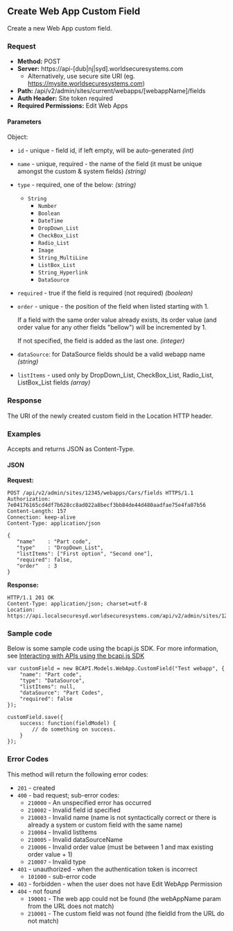 ## Create Web App Custom Field

Create a new Web App custom field.

### Request

* **Method:** POST
* **Server:** https://api-[dub|nj|syd].worldsecuresystems.com
  * Alternatively, use secure site URI (eg. https://mysite.worldsecuresystems.com)
* **Path:** /api/v2/admin/sites/current/webapps/[webappName]/fields
* **Auth Header:** Site token required
* **Required Permissions:** Edit Web Apps

#### Parameters ####

Object:

* `id` - unique - field id, if left empty, will be auto-generated *(int)*
* `name` - unique, required - the name of the field (it must be unique amongst the custom & system fields) *(string)*
* `type` - required, one of the below: *(string)*
  * `String`
	* `Number`
	* `Boolean`
	* `DateTime`
	* `DropDown_List`
	* `CheckBox_List`
	* `Radio_List`
	* `Image`
	* `String_MultiLine`
	* `ListBox_List`
	* `String_Hyperlink`
	* `DataSource`
* `required` - true if the field is required (not required) *(boolean)*
* `order` - unique - the position of the field when listed starting with 1.

  If a field with the same order value already exists, its order value (and order value for any other fields "bellow") will be incremented by 1.

  If not specified, the field is added as the last one. *(integer)*
  
* `dataSource`: for DataSource fields should be a valid webapp name *(string)*
* `listItems` - used only by DropDown_List, CheckBox_List, Radio_List, ListBox_List fields *(array)*

### Response

The URI of the newly created custom field in the Location HTTP header.

### Examples

Accepts and returns JSON as Content-Type.

#### JSON

**Request:**
~~~
POST /api/v2/admin/sites/12345/webapps/Cars/fields HTTPS/1.1
Authorization: 7e04176165cd4df7b628cc8ad022a8becf3bb84de44d480aadfae75e4fa07b56
Content-Length: 157
Connection: keep-alive
Content-Type: application/json
 
{
   "name"    : "Part code",
   "type"    : "DropDown_List",
   "listItems": ["First option", "Second one"],
   "required": false,
   "order"   : 3
}
~~~

**Response:**

~~~
HTTP/1.1 201 OK
Content-Type: application/json; charset=utf-8
Location: https://api.localsecuresyd.worldsecuresystems.com/api/v2/admin/sites/123/webapps/Cars/fields/123
~~~

### Sample code

Below is some sample code using the bcapi.js SDK. For more information, see [Interacting with APIs using the bcapi.js SDK](http://docs.businesscatalyst.com/content/developer-guides/APIs/javascript-SDK.html)

~~~
var customField = new BCAPI.Models.WebApp.CustomField("Test webapp", {
    "name": "Part code",
    "type": "DataSource",
    "listItems": null,
    "dataSource": "Part Codes",
    "required": false
});

customField.save({
    success: function(fieldModel) {
        // do something on success.
    }
});
~~~

### Error Codes

This method will return the following error codes:

* `201` - created
* `400` - bad request; sub-error codes:
	* `210000` - An unspecified error has occurred
	* `210002` - Invalid field id specified
	* `210003` - Invalid name (name is not syntactically correct or there is already a system or custom field with the same name)
	* `210004` - Invalid listItems
	* `210005` - Invalid dataSourceName
	* `210006` - Invalid order value (must be between 1 and max existing order value + 1)
	* `210007` - Invalid type
* `401` - unauthorized - when the authentication token is incorrect
	* `101000` - sub-error code
* `403` - forbidden - when the user does not have Edit WebApp Permission
* `404` - not found
	* `190001` - The web app could not be found (the webAppName param from the URL does not match)
	* `210001` - The custom field was not found (the fieldId from the URL do not match)

